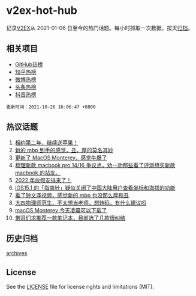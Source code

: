 # v2ex-hot-hub

 记录[V2EX](https://www.v2ex.com/)从 2021-01-06 日至今的热门话题。每小时抓取一次数据，按天[归档](archives)。
 
 ## 相关项目

- [GitHub热榜](https://github.com/snaildev/github-hot-hub)
- [知乎热榜](https://github.com/snaildev/zhihu-hot-hub)
- [微博热榜](https://github.com/snaildev/weibo-hot-hub)
- [头条热榜](https://github.com/snaildev/toutiao-hot-hub)
- [抖音热榜](https://github.com/snaildev/douyin-hot-hub)


 `更新时间：2021-10-26 16:06:47 +0800`

## 热议话题

1. [相约第二年，继续送苹果！](https://www.v2ex.com/t/810470)
1. [新的 mbp 到手的感觉，丑，厚的莫名其妙](https://www.v2ex.com/t/810583)
1. [更新了 MacOS Monterey，感觉牛爆了](https://www.v2ex.com/t/810529)
1. [梳理新款 macbook pro 14/16 争议点，劝一劝那些看了评测想买新款 macbook 的站友。](https://www.v2ex.com/t/810502)
1. [2022 年放假安排来了！](https://www.v2ex.com/t/810537)
1. [iOS15.1 的「指南针」疑似关闭了中国大陆用户查看坐标和海拔的功能](https://www.v2ex.com/t/810587)
1. [看了钟文泽视频，感觉新的 mbp 也没那么厚和丑](https://www.v2ex.com/t/810477)
1. [大四物理师范生，不太想当老师，想转码，有什么建议吗](https://www.v2ex.com/t/810402)
1. [macOS Monterey 今天凌晨可以下载了](https://www.v2ex.com/t/810485)
1. [带哥们求推荐一款笔记本，目前选了几款很纠结](https://www.v2ex.com/t/810519)

## 历史归档

[archives](archives)

## License

See the [LICENSE](LICENSE) file for license rights and limitations (MIT).
